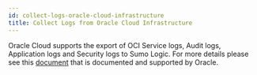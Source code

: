 ```yaml
---
id: collect-logs-oracle-cloud-infrastructure
title: Collect Logs from Oracle Cloud Infrastructure
---
```



Oracle Cloud supports the export of OCI Service logs, Audit logs, Application logs and Security logs to Sumo Logic. For more details please see this [document](https://docs.oracle.com/en/learn/blog_sumologic/index.html#introduction) that is documented and supported by Oracle.
